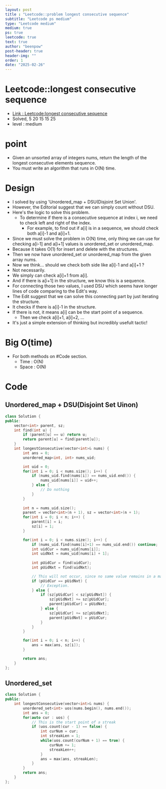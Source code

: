 ```yaml
---
layout: post
title : "Leetcode::problem longest consecutive sequence"
subtitle: "Leetcode ps medium"
type: "Leetcode medium"
medium: true
ps: true
leetcode: true
text: true
author: "beenpow"
post-header: true
header-img: ""
order: 1
date: "2025-02-26"
---
```


# Leetcode::longest consecutive sequence
- [Link : Leetcode:longest consecutive sequence](https://leetcode.com/problems/longest-consecutive-sequence/description/?envType=company&envId=google&favoriteSlug=google-three-months)
- Solved, 5 20 15 15 25
- level : medium

# point
- Given an unsorted array of integers nums, return the length of the longest consecutive elements sequence.
- You must write an algorithm that runs in O(N) time.

# Design
- I solved by using 'Unordered_map + DSU(Disjoint Set Union'.
- However, the Editorial suggest that we can simply count without DSU.
- Here's the logic to solve this problem.
  - To determine if there is a consecutive sequence at index i, we need to check left and right of the index.
	- For example, to find out if a[i] is in a sequence, we should check both a[i]-1 and a[i]+1.
- Since we must solve the problem in O(N) time, only thing we can use for checking a[i-1] and a[i+1] values is unordered_set or unordered_map.
- Because it takes O(1) for insert and delete with the structures.
- Then we now have unordered_set or unordered_map from the given array nums.
- Now we think... should we check both side like a[i]-1 and a[i]+1 ?
- Not necessarily.
- We simply can check a[i]+1 from a[i].
- And if there is a[i+1] in the structure, we know this is a sequence.
- For connecting those two values, I used DSU which seems have longer lines of code comparing to the Edit's way.
- The Edit suggest that we can solve this connecting part by just iterating the structure.
- It checks if there is a[i]-1 in the structure.
- If there is not, it means a[i] can be the start point of a sequence.
  - Then we check a[i]+1, a[i]+2, ...
- It's just a simple extension of thinking but incredibly usefult tactic!



# Big O(time)
- For both methods on #Code section.
  - Time : O(N)
  - Space : O(N)

# Code

## Unordered_map + DSU(Disjoint Set Uinon)

```cpp
class Solution {
public:
    vector<int> parent, sz;
    int find(int u) {
        if (parent[u] == u) return u;
        return parent[u] = find(parent[u]);
    }
    int longestConsecutive(vector<int>& nums) {
        int ans = 0;
        unordered_map<int, int> nums_uid;

        int uid = 0;
        for(int i = 0; i < nums.size(); i++) {
            if (nums_uid.find(nums[i]) == nums_uid.end()) {
                nums_uid[nums[i]] = uid++;
            } else {
                // Do nothing
            }
        }
        
        int n = nums_uid.size();
        parent = vector<int>(n + 1), sz = vector<int>(n + 1);
        for(int i = 0; i < n; i++) {
            parent[i] = i;
            sz[i] = 1;
        }

        for(int i = 0; i < nums.size(); i++) {
            if (nums_uid.find(nums[i]+1) == nums_uid.end()) continue;
            int uidCur = nums_uid[nums[i]];
            int uidNxt = nums_uid[nums[i] + 1];
            
            int pUidCur = find(uidCur);
            int pUidNxt = find(uidNxt);

            // This will not occur, since no same value remains in a map.
            if (pUidCur == pUidNxt) {
                // Exception.
            } else {
                if (sz[pUidCur] < sz[pUidNxt]) {
                    sz[pUidNxt] += sz[pUidCur];
                    parent[pUidCur] = pUidNxt;
                } else {
                    sz[pUidCur] += sz[pUidNxt];
                    parent[pUidNxt] = pUidCur;
                }
            }
        }

        for(int i = 0; i < n; i++) {
            ans = max(ans, sz[i]);
        }

        return ans;
    }
};
```

## Unordered_set

```cpp
class Solution {
public:
    int longestConsecutive(vector<int>& nums) {
        unordered_set<int> uos(nums.begin(), nums.end());
        int ans = 0;
        for(auto cur : uos) {
            // This is the start point of a streak
            if (uos.count(cur - 1) == false) {
                int curNum = cur;
                int streakLen = 1;
                while(uos.count(curNum + 1) == true) {
                    curNum += 1;
                    streakLen++;
                }
                ans = max(ans, streakLen);
            }
        }
        return ans;
    }
};
```
